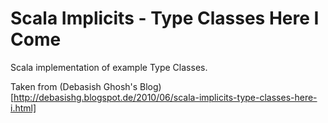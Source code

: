 # Scala Implicits - Type Classes Here I Come

Scala implementation of example Type Classes.

Taken from (Debasish Ghosh's Blog)[http://debasishg.blogspot.de/2010/06/scala-implicits-type-classes-here-i.html]

